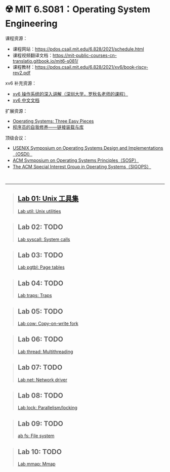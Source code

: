 # ☢️ MIT 6.S081：Operating System Engineering

课程资源：

-   课程网站：https://pdos.csail.mit.edu/6.828/2021/schedule.html
-   课程视频翻译文档：https://mit-public-courses-cn-translatio.gitbook.io/mit6-s081/
-   课程教材：https://pdos.csail.mit.edu/6.828/2021/xv6/book-riscv-rev2.pdf

xv6 补充资源：

-   [xv6 操作系统的深入讲解（深圳大学，罗秋名老师的课程）](https://space.bilibili.com/1040264970/)
-   [xv6 中文文档](https://th0ar.gitbooks.io/xv6-chinese/content/index.html)

扩展资源：

-   [Operating Systems: Three Easy Pieces](https://pages.cs.wisc.edu/~remzi/OSTEP/)
-   [程序员的自我修养——链接装载与库](https://book.douban.com/subject/3652388/)

顶级会议：

-   [USENIX Symposium on Operating Systems Design and Implementations（OSDI）](http://dblp.uni-trier.de/db/conf/osdi/)
-   [ACM Symposium on Operating Systems Principles（SOSP）](http://dblp.uni-trier.de/db/conf/sosp/)
-   [The ACM Special Interest Group in Operating Systems（SIGOPS）](https://www.sigops.org/)

​	

---

>   ## [Lab 01: Unix 工具集](posts/MIT6.S081/lab01.md)
>
>   [Lab util: Unix utilities](https://pdos.csail.mit.edu/6.828/2021/labs/util.html)

>   ## Lab 02: TODO
>
>   [Lab syscall: System calls](https://pdos.csail.mit.edu/6.828/2021/labs/syscall.html)

>   ## Lab 03: TODO
>
>   [Lab pgtbl: Page tables](https://pdos.csail.mit.edu/6.828/2021/labs/pgtbl.html)

>   ## Lab 04: TODO
>
>   [Lab traps: Traps](https://pdos.csail.mit.edu/6.828/2021/labs/traps.html)

>   ## Lab 05: TODO
>
>   [Lab cow: Copy-on-write fork](https://pdos.csail.mit.edu/6.828/2021/labs/cow.html)

>   ## Lab 06: TODO
>
>   [Lab thread: Multithreading](https://pdos.csail.mit.edu/6.828/2021/labs/thread.html)

>   ## Lab 07: TODO
>
>   [Lab net: Network driver](https://pdos.csail.mit.edu/6.828/2021/labs/net.html)

>   ## Lab 08: TODO
>
>   [Lab lock: Parallelism/locking](https://pdos.csail.mit.edu/6.828/2021/labs/lock.html)

>   ## Lab 09: TODO
>
>   [ab fs: File system](https://pdos.csail.mit.edu/6.828/2021/labs/fs.html)

>   ## Lab 10: TODO
>
>   [Lab mmap: Mmap](https://pdos.csail.mit.edu/6.828/2021/labs/mmap.html)





